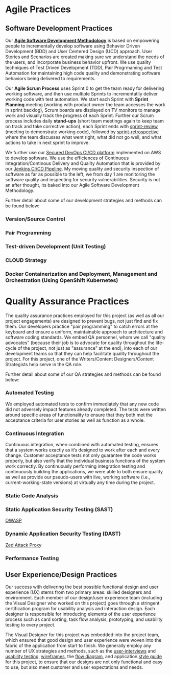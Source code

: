 Agile Practices
===============

## Software Development Practices

Our [**Agile Software Development Methodology**](https://github.com/SalientCRGT/fec-ef-app/blob/master/docs/pictures/SalientAgileScrumProcess.png) is based on empowering  people to incrementally develop software using Behavior Driven Development (BDD) and User Centered Design (UCD) approach. User Stories and Scenarios are created making sure we understand the needs of the users, and incorporate business behavior upfront.  We use quality techniques of Test Driven Development (TDD), Pair Progrmaming and Test Automation for maintaining high code quality and demonstrating software behaviors being delivered to requirements.

Our **Agile Scrum Process** uses Sprint 0 to get the team ready for delivering working software, and then use multiple Sprints to incrementatlly deliver working code with test automation. We start each Sprint with **Sprint Planning** meeting (working with product owner the team accesses the work in sprint backlog), Scrum boards are displayed on TV monitors to manage work and visually track the progress of each Sprint. Further our Scrum process includes daily **stand-ups** (short team meetings again to keep team on track and take corrective action), each Sprint ends with [sprint-review](https://github.com/SalientCRGT/fec-ef-app/blob/master/docs/jira/test) (meeting to demonstrate working code), followed by [sprint-retrospective](https://github.com/SalientCRGT/fec-ef-app/blob/master/docs/jira/test) where the team discusses what went right, what did not go well, and what actions to take in next sprint to improve.

We further use our [Secured DevOps CI/CD platform](https://github.com/SalientCRGT/fec-ef-app/blob/master/docs/pictures/SalientCRGT%20SecDevOps.png) implemented on AWS to develop software. We use the efficiences of Continuous Integration/Continous Delivery and Quality Automation that is provided by our [Jenkins CI/CD Pipeline](https://github.com/SalientCRGT/fec-ef-app/blob/master/docs/pictures/SalientCRGT%20Jenkins%20Pipeline.png). My moving quality and security inspection of software as far as possible to the left, we from day 1 are monitoring the software quality and inspecting for security vulnerabilities. Security is not an after thought, its baked into our Agile Software Development Methodology.


Further detail about some of our development strategies and methods can be found below:

### Version/Source Control

### Pair Programming

### Test-driven Development (Unit Testing)

### CLOUD Strategy 

### Docker Containerization and Deployment, Management and Orchestration (Using OpenShift Kubernetes)

Quality Assurance Practices
===========================

The quality assurance practices employed for this project (as well as all our project engagements) are designed to prevent bugs, not just find and fix them. Our developers practice "pair programming" to catch errors at the keyboard and ensure  a uniform, maintainable approach to architecture and software coding standards. We embed QA personnel, whom we call "quality advocates" (because their job is to advocate for quality throughout the life-cycle of the project, not just as "assurance" at the end), into each of our development teams so that they can help facilitate quality throughout the project. For this project, one of the Writers/Content Designers/Content Strategists help serve in the QA role.

Further detail about some of our QA strategies and methods can be found below:

### Automated Testing

We employed automated tests to confirm immediately that any new code did not adversely impact features already completed. The tests were written around specific areas of functionality to ensure that they both met the acceptance criteria for user stories as well as function as a whole. 

### Continuous Integration 

Continuous integration, when combined with automated testing, ensures that a system works exactly as it’s designed to work after each and every change. Customer acceptance tests not only guarantee the code works properly, but also verify that the individual business functions of the system work correctly. By continuously performing integration testing and continuously building the applications, we were able to both ensure quality as well as provide our pseudo-users with live, working software (i.e., current-working-state versions) at virtually any time during the project.

### Static Code Analysis

### Static Application Security Testing (SAST)
[OWASP]()

### Dynamic Application Security Testing (DAST)
[Zed Attack Proxy]()

### Performance Testing

## User Experience/Design Practices

Our success with delivering the best possible functional design and user experience (UX) stems from two primary areas: skilled designers and environment. Each member of our design/user experience team (including the Visual Designer who worked on this project) goes through a stringent certification program for usability analysis and interaction design. Each designer is responsible for introducing elements of the user experience process such as card sorting, task flow analysis, prototyping, and usability testing to every project. 

The Visual Designer for this project was embedded into the project team, which ensured that good design and user experience were woven into the fabric of the application from start to finish. We generally employ any number of UX strategies and methods, such as the [user-interviews]() and [usability testing](), [wireframes](), the [flow diagram](), and application [style guide]() for this project, to ensure that our designs are not only functional and easy to use, but also meet customer and user expectations and needs.
